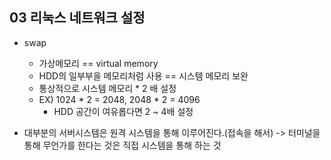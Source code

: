 ## 03 리눅스 네트워크 설정

- swap 
    - 가상메모리 == virtual memory
    - HDD의 일부부을 메모리처럼 사용 == 시스템 메모리 보완
    - 통상적으로 시스템 메모리 * 2 배 설정
    - EX) 1024 * 2 = 2048, 2048 * 2 = 4096
        - HDD 공간이 여유롭다면 2 ~ 4배 설정

- 대부분의 서버시스템은 원격 시스템을 통해 이루어진다.(접속을 해서)
    -> 터미널을 통해 무언가를 한다는 것은 직접 시스템을 통해 하는 것

